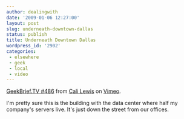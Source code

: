 ```yaml
---
author: dealingwith
date: '2009-01-06 12:27:00'
layout: post
slug: underneath-downtown-dallas
status: publish
title: Underneath Downtown Dallas
wordpress_id: '2902'
categories:
 - elsewhere
 - geek
 - local
 - video
---
```



[GeekBrief.TV #486][1] from [Cali Lewis][2] on [Vimeo][3].

I'm pretty sure this is the building with the data center where half my
company's servers live. It's just down the street from our offices.

   [1]: http://vimeo.com/2706424

   [2]: http://vimeo.com/user374005

   [3]: http://vimeo.com

